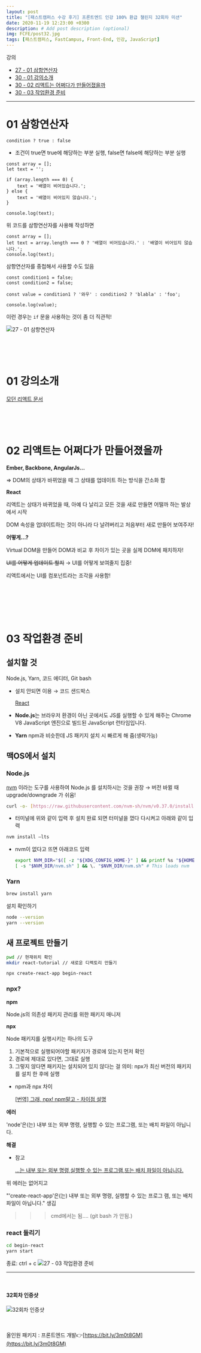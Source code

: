 ```yaml
---
layout: post
title: "[패스트캠퍼스 수강 후기] 프론트엔드 인강 100% 환급 챌린지 32회차 미션"
date: 2020-11-19 12:23:00 +0300
description: # Add post description (optional)
img: FCFE/post32.jpg
tags: [패스트캠퍼스, FastCampus, Front-End, 인강, JavaScript]
---
```


강의

- [27 - 01 삼항연산자](#01-삼항연산자)
- [30 - 01 강의소개](#01-강의소개)
- [30 - 02 리액트는 어쩌다가 만들어졌을까](#02-리액트는-어쩌다가-만들어졌을까)
- [30 - 03 작업환경 준비](#03-작업환경-준비)

---

# 01 삼항연산자

`condition ? true : false`

- 조건이 true면 true에 해당하는 부분 실행, false면 false에 해당하는 부분 실행

```
const array = [];
let text = '';

if (array.length === 0) {
	text = '배열이 비어있습니다.';
} else {
	text = '배열이 비어있지 않습니다.';
}

console.log(text);
```

위 코드를 삼항연산자를 사용해 작성하면

```
const array = [];
let text = array.length === 0 ? '배열이 비어있습니다.' : '배열이 비어있지 않습니다.';
console.log(text);
```

삼항연산자를 중첩해서 사용할 수도 있음

```
const condition1 = false;
const condition2 = false;

const value = condition1 ? '와우' : condition2 ? 'blabla' : 'foo';

console.log(value);
```

이런 경우는 `if` 문을 사용하는 것이 좀 더 직관적!

![27 - 01 삼항연산자]({{site.baseurl}}/assets/img/FCFE/post32-1.png)
<br>
<br>
<br>
<br>
<br>

# 01 강의소개

[모던 리액트 문서](https://react.vlpt.us/)
<br>
<br>
<br>
<br>
<br>

# 02 리액트는 어쩌다가 만들어졌을까

**Ember, Backbone, AngularJs...**

⇒ DOM의 상태가 바뀌었을 때 그 상태를 업데이트 하는 방식을 간소화 함

**React**

리액트는 상태가 바뀌었을 때, 아예 다 날리고 모든 것을 새로 만들면 어떨까 하는 발상에서 시작

DOM 속성을 업데이트하는 것이 아니라 다 날려버리고 처음부터 새로 만들어 보여주자!

**어떻게...?**

Virtual DOM을 만들어 DOM과 비교 후 차이가 있는 곳을 실제 DOM에 패치하자!

~~UI를 어떻게 업데이트 할지~~ → UI를 어떻게 보여줄지 집중!

리액트에서는 UI를 컴포넌트라는 조각을 사용함!

<br>
<br>
<br>
<br>
<br>

# 03 작업환경 준비

## 설치할 것

Node.js, Yarn, 코드 에디터, Git bash

- 설치 안되면 이용 → 코드 샌드박스

  [React](https://codesandbox.io/s/new)

- **Node.js**는 브라우저 환경이 아닌 곳에서도 JS를 실행할 수 있게 해주는 Chrome V8 JavaScript 엔진으로 빌드된 JavaScript 런타임입니다.
- **Yarn** npm과 비슷한데 JS 패키지 설치 시 빠르게 해 줌(생략가능)

## 맥OS에서 설치

### **Node.js**

[nvm](https://github.com/nvm-sh/nvm) 이라는 도구를 사용하여 Node.js 를 설치하시는 것을 권장 → 버전 바뀔 때 upgrade/downgrade 가 쉬움!

```bash
curl -o- [https://raw.githubusercontent.com/nvm-sh/nvm/v0.37.0/install.sh](https://raw.githubusercontent.com/nvm-sh/nvm/v0.37.0/install.sh) | bash
```

- 터미널에 위와 같이 입력 후 설치 완료 되면 터미널을 껐다 다시켜고 아래와 같이 입력

```bash
nvm install —lts
```

- nvm이 없다고 뜨면 아래코드 입력

  ```bash
  export NVM_DIR="$([ -z "${XDG_CONFIG_HOME-}" ] && printf %s "${HOME}/.nvm" || printf %s "${XDG_CONFIG_HOME}/nvm")"
  [ -s "$NVM_DIR/nvm.sh" ] && \. "$NVM_DIR/nvm.sh" # This loads nvm
  ```

### **Yarn**

```bash
brew install yarn
```

설치 확인하기

```bash
node --version
yarn --version
```

## 새 프로젝트 만들기

```bash
pwd // 현재위치 확인
mkdir react-tutorial // 새로운 디렉토리 만들기
```

```bash
npx create-react-app begin-react
```

### npx?

**npm**

Node.js의 의존성 패키지 관리를 위한 패키지 매니저

**npx**

Node 패키지를 실행시키는 하나의 도구

1. 기본적으로 실행되어야할 패키지가 경로에 있는지 먼저 확인
2. 경로에 제대로 있다면, 그대로 실행
3. 그렇지 않다면 패키지는 설치되어 있지 않다는 걸 의미: npx가 최신 버전의 패키지를 설치 한 후에 실행

- npm과 npx 차이

  [[번역] 그래, npx! npm말고 - 차이점 설명](https://velog.io/@kimkyeseung/%EB%B2%88%EC%97%AD-%EA%B7%B8%EB%9E%98-npx-npm%EB%A7%90%EA%B3%A0-%EC%B0%A8%EC%9D%B4%EC%A0%90-%EC%84%A4%EB%AA%85)

**에러**

'node'은(는) 내부 또는 외부 명령, 실행할 수 있는 프로그램, 또는
배치 파일이 아닙니다.

**해결**

- 참고

  [...는 내부 또는 외부 명령,실행할 수 있는 프로그램,또는 배치 파일이 아닙니다.](http://blog.naver.com/PostView.nhn?blogId=jh4l2656&logNo=70082442469)

위 에러는 없어지고

"'create-react-app'은(는) 내부 또는 외부 명령, 실행할 수 있는 프로그
램, 또는 배치 파일이 아닙니다." 생김

> > > cmd에서는 됨.... (git bash 가 안됨.)

### react 돌리기

```bash
cd begin-react
yarn start
```

종료: ctrl + c
![27 - 03 작업환경 준비]({{site.baseurl}}/assets/img/FCFE/post32-2.png)

---

<br>

#### 32회차 인증샷

![32회차 인증샷]({{site.baseurl}}/assets/img/FCFE/post32.jpg)
<br>  
<br>

올인원 패키지 : 프론트엔드 개발👉[https://bit.ly/3m0t8GM](https://bit.ly/3m0t8GM)
